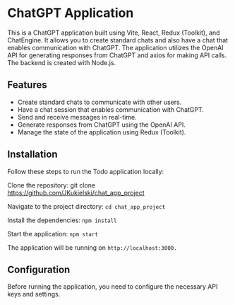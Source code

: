 
# ChatGPT Application

This is a ChatGPT application built using Vite, React, Redux (Toolkit), and ChatEngine. It allows you to create standard chats and also have a chat that enables communication with ChatGPT. The application utilizes the OpenAI API for generating responses from ChatGPT and axios for making API calls. The backend is created with Node.js.


## Features

- Create standard chats to communicate with other users.
- Have a chat session that enables communication with ChatGPT.
- Send and receive messages in real-time.
- Generate responses from ChatGPT using the OpenAI API.
- Manage the state of the application using Redux (Toolkit).



## Installation

Follow these steps to run the Todo application locally:

Clone the repository: git clone https://github.com/JKukielski/chat_app_project

Navigate to the project directory: ```cd chat_app_project```

Install the dependencies: ```npm install```

Start the application: ```npm start```

The application will be running on ```http://localhost:3000.```


## Configuration

Before running the application, you need to configure the necessary API keys and settings.
